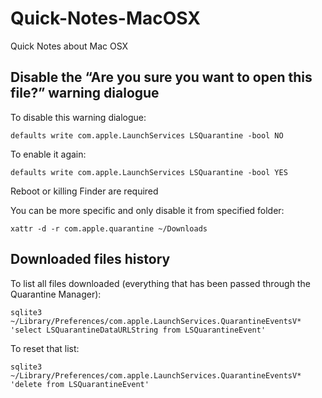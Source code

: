 # Quick-Notes-MacOSX

Quick Notes about Mac OSX

## Disable the “Are you sure you want to open this file?” warning dialogue

To disable this warning dialogue:
```shell
defaults write com.apple.LaunchServices LSQuarantine -bool NO
```

To enable it again:
```shell
defaults write com.apple.LaunchServices LSQuarantine -bool YES
```

Reboot or killing Finder are required

You can be more specific and only disable it from specified folder:
```shell
xattr -d -r com.apple.quarantine ~/Downloads
```


## Downloaded files history

To list all files downloaded (everything that has been passed through the Quarantine Manager):
```shell
sqlite3 ~/Library/Preferences/com.apple.LaunchServices.QuarantineEventsV* 'select LSQuarantineDataURLString from LSQuarantineEvent'
```

To reset that list:
```shell
sqlite3 ~/Library/Preferences/com.apple.LaunchServices.QuarantineEventsV* 'delete from LSQuarantineEvent'
```
